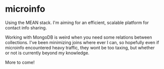 # microinfo

Using the MEAN stack. I'm aiming for an efficient, scalable platform for contact info sharing.

Working with MongoDB is weird when you need some relations between collections. I've been minimizing joins 
where ever I can, so hopefully even if microinfo encountered heavy traffic, they wont be too taxing, but 
whether or not is currently beyond my knowledge.

More to come!
